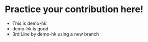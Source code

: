 <h1> Practice your contribution here!</h1>

<ul> 
<li> This is demo-hk</li>

<li> demo-hk is good </li>

<li> 3rd Line by demo-hk using a new branch </li>
</ul>
